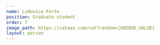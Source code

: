 ```yaml
---
name: Ludovica Forte
position: Graduate student
order: 7
image_path: https://cataas.com/cat?random=[UNIQUE_VALUE]
layout: person
---
```

